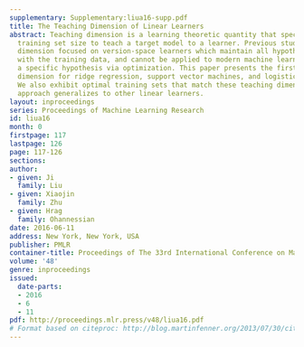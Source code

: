 ```yaml
---
supplementary: Supplementary:liua16-supp.pdf
title: The Teaching Dimension of Linear Learners
abstract: Teaching dimension is a learning theoretic quantity that specifies the minimum
  training set size to teach a target model to a learner. Previous studies on teaching
  dimension focused on version-space learners which maintain all hypotheses consistent
  with the training data, and cannot be applied to modern machine learners which select
  a specific hypothesis via optimization. This paper presents the first known teaching
  dimension for ridge regression, support vector machines, and logistic regression.
  We also exhibit optimal training sets that match these teaching dimensions. Our
  approach generalizes to other linear learners.
layout: inproceedings
series: Proceedings of Machine Learning Research
id: liua16
month: 0
firstpage: 117
lastpage: 126
page: 117-126
sections: 
author:
- given: Ji
  family: Liu
- given: Xiaojin
  family: Zhu
- given: Hrag
  family: Ohannessian
date: 2016-06-11
address: New York, New York, USA
publisher: PMLR
container-title: Proceedings of The 33rd International Conference on Machine Learning
volume: '48'
genre: inproceedings
issued:
  date-parts:
  - 2016
  - 6
  - 11
pdf: http://proceedings.mlr.press/v48/liua16.pdf
# Format based on citeproc: http://blog.martinfenner.org/2013/07/30/citeproc-yaml-for-bibliographies/
---
```

